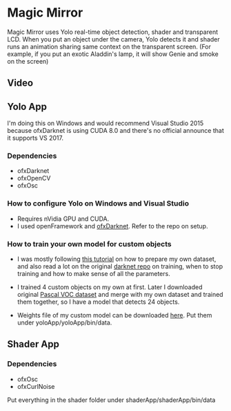 # Magic Mirror
Magic Mirror uses Yolo real-time object detection, shader and transparent LCD. When you put an object under the camera, Yolo detects it and shader runs an animation sharing same context on the transparent screen. (For example, if you put an exotic Aladdin's lamp, it will show Genie and smoke on the screen)

## Video

## Yolo App
I'm doing this on Windows and would recommend Visual Studio 2015 because ofxDarknet is using CUDA 8.0 and there's no official announce that it supports VS 2017.

### Dependencies
* ofxDarknet
* ofxOpenCV
* ofxOsc

### How to configure Yolo on Windows and Visual Studio
* Requires nVidia GPU and CUDA.
* I used openFramework and [ofxDarknet](https://github.com/mrzl/ofxDarknet). Refer to the repo on setup.



### How to train your own model for custom objects
* I was mostly following [this tutorial](https://timebutt.github.io/static/how-to-train-yolov2-to-detect-custom-objects/) on how to prepare my own dataset, and also read a lot on the original [darknet repo](https://github.com/AlexeyAB/darknet) on training, when to stop training and how to make sense of all the parameters.

* I trained 4 custom objects on my own at first. Later I downloaded original [Pascal VOC dataset](https://pjreddie.com/projects/pascal-voc-dataset-mirror/) and merge with my own dataset and trained them together, so I have a model that detects 24 objects.

* Weights file of my custom model can be downloaded [here](https://drive.google.com/open?id=0B_VZFKGn-JtrS0x3R2dVSXBROGM). Put them under yoloApp/yoloApp/bin/data.

## Shader App

### Dependencies
* ofxOsc
* ofxCurlNoise

Put everything in the shader folder under shaderApp/shaderApp/bin/data